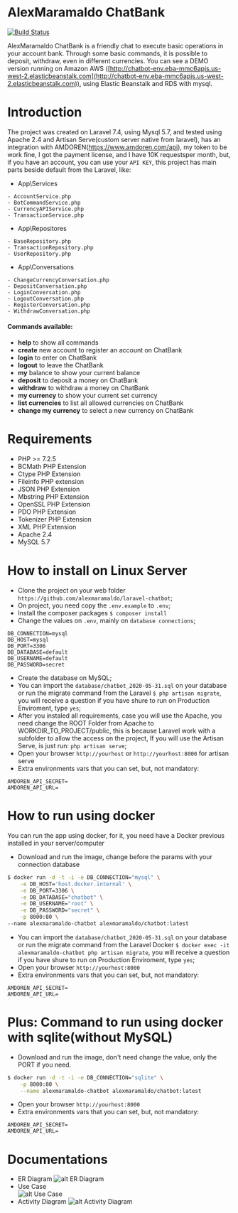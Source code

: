 # AlexMaramaldo ChatBank

[![Build Status](https://travis-ci.org/joemccann/dillinger.svg?branch=master)](http://chatbot-env.eba-mmc6apjs.us-west-2.elasticbeanstalk.com)

AlexMaramaldo ChatBank is a friendly chat to execute basic operations in your account bank. Through some basic commands, it is possible to deposit, withdraw, even in different currencies. You can see a DEMO version running on Amazon AWS ([http://chatbot-env.eba-mmc6apjs.us-west-2.elasticbeanstalk.com](http://chatbot-env.eba-mmc6apjs.us-west-2.elasticbeanstalk.com)), using Elastic Beanstalk and RDS with mysql.

# Introduction

The project was created on Laravel 7.4, using Mysql 5.7, and tested using Apache 2.4 and Artisan Serve(custom server native from laravel), has an integration with AMDOREN(https://www.amdoren.com/api), my token to be work fine, I got the payment license, and I have 10K requestsper month, but, if you have an account, you can use your `API KEY`, this project has main parts beside default from the Laravel, like:

-   App\Services

```
- AccountService.php
- BotCommandService.php
- CurrencyAPIService.php
- TransactionService.php
```

-   App\Repositores

```
- BaseRepository.php
- TransactionRepository.php
- UserRepository.php
```

-   App\Conversations

```
- ChangeCurrencyConversation.php
- DepositConversation.php
- LoginConversation.php
- LogoutConversation.php
- RegisterConversation.php
- WithdrawConversation.php

```

#### Commands available:

-   **help** to show all commands
-   **create** new account to register an account on ChatBank
-   **login** to enter on ChatBank
-   **logout** to leave the ChatBank
-   **my** balance to show your current balance
-   **deposit** to deposit a money on ChatBank
-   **withdraw** to withdraw a money on ChatBank
-   **my currency** to show your current set currency
-   **list currencies** to list all allowed currencies on ChatBank
-   **change my currency** to select a new currency on ChatBank

# Requirements

-   PHP >= 7.2.5
-   BCMath PHP Extension
-   Ctype PHP Extension
-   Fileinfo PHP extension
-   JSON PHP Extension
-   Mbstring PHP Extension
-   OpenSSL PHP Extension
-   PDO PHP Extension
-   Tokenizer PHP Extension
-   XML PHP Extension
-   Apache 2.4
-   MySQL 5.7

# How to install on Linux Server

-   Clone the project on your web folder `https://github.com/alexmaramaldo/laravel-chatbot`;
-   On project, you need copy the `.env.example` to `.env`;
-   Install the composer packages `$ composer install`
-   Change the values on `.env`, mainly on `database connections`;

```
DB_CONNECTION=mysql
DB_HOST=mysql
DB_PORT=3306
DB_DATABASE=default
DB_USERNAME=default
DB_PASSWORD=secret
```

-   Create the database on MySQL;
-   You can import the `database/chatbot_2020-05-31.sql` on your database or run the migrate command from the Laravel `$ php artisan migrate`, you will receive a question if you have shure to run on Production Enviroment, type `yes`;
-   After you instaled all requirements, case you will use the Apache, you need change the ROOT Folder from Apache to WORKDIR_TO_PROJECT/public, this is because Laravel work with a subfolder to allow the access on the project, If you will use the Artisan Serve, is just run: `php artisan serve`;
-   Open your browser `http://yourhost` or `http://yourhost:8000` for artisan serve
-   Extra environments vars that you can set, but, not mandatory:

```
AMDOREN_API_SECRET=
AMDOREN_API_URL=
```

# How to run using docker

You can run the app using docker, for it, you need have a Docker previous installed in your server/computer

-   Download and run the image, change before the params with your connection database

```sh
$ docker run -d -t -i -e DB_CONNECTION="mysql" \
    -e DB_HOST='host.docker.internal' \
    -e DB_PORT=3306 \
    -e DB_DATABASE="chatbot" \
    -e DB_USERNAME="root" \
    -e DB_PASSWORD="secret" \
    -p 8000:80 \
--name alexmaramaldo-chatbot alexmaramaldo/chatbot:latest
```

-   You can import the `database/chatbot_2020-05-31.sql` on your database or run the migrate command from the Laravel Docker `$ docker exec -it alexmaramaldo-chatbot php artisan migrate`, you will receive a question if you have shure to run on Production Enviroment, type `yes`;
-   Open your browser `http://yourhost:8000`
-   Extra environments vars that you can set, but, not mandatory:

```
AMDOREN_API_SECRET=
AMDOREN_API_URL=
```

# Plus: Command to run using docker with sqlite(without MySQL)

-   Download and run the image, don't need change the value, only the PORT if you need.

```sh
$ docker run -d -t -i -e DB_CONNECTION="sqlite" \
    -p 8000:80 \
    --name alexmaramaldo-chatbot alexmaramaldo/chatbot:latest
```

-   Open your browser `http://yourhost:8000`
-   Extra environments vars that you can set, but, not mandatory:

```
AMDOREN_API_SECRET=
AMDOREN_API_URL=
```

# Documentations

-   ER Diagram
    ![alt ER Diagram](http://osbox.com.br/alexmaramaldo-chatbot/ERChatbot.png)
-   Use Case  
    ![alt Use Case](http://osbox.com.br/alexmaramaldo-chatbot/UseCaseV1.png)
-   Activity Diagram
    ![alt Activity Diagram](http://osbox.com.br/alexmaramaldo-chatbot/ChatBotDiagram.png)
